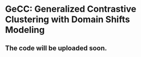 # GeCC: Generalized Contrastive Clustering with Domain Shifts Modeling
## The code will be uploaded soon.
